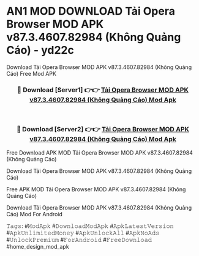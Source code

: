 # AN1 MOD DOWNLOAD Tải Opera Browser MOD APK v87.3.4607.82984 (Không Quảng Cáo) - yd22c
Download Tải Opera Browser MOD APK v87.3.4607.82984 (Không Quảng Cáo) Free Mod APK

<div align="center">
<h3>🔴 Download [Server1] 👉👉 <a href="https://apk-comot.site?title=Tải_Opera_Browser_MOD_APK_v87.3.4607.82984_(Không_Quảng_Cáo)">Tải Opera Browser MOD APK v87.3.4607.82984 (Không Quảng Cáo) Mod Apk</a></h3><br>

<h3>🔴 Download [Server2] 👉👉 <a href="https://apk-comot.site?title=Tải_Opera_Browser_MOD_APK_v87.3.4607.82984_(Không_Quảng_Cáo)">Tải Opera Browser MOD APK v87.3.4607.82984 (Không Quảng Cáo) Mod Apk</a></h3>
</div>


Free Download APK MOD Tải Opera Browser MOD APK v87.3.4607.82984 (Không Quảng Cáo)

Download Tải Opera Browser MOD APK v87.3.4607.82984 (Không Quảng Cáo) 

Free APK MOD Tải Opera Browser MOD APK v87.3.4607.82984 (Không Quảng Cáo) 

Download Tải Opera Browser MOD APK v87.3.4607.82984 (Không Quảng Cáo) Mod For Android

𝚃𝚊𝚐𝚜: #𝙼𝚘𝚍𝙰𝚙𝚔 #𝙳𝚘𝚠𝚗𝚕𝚘𝚊𝚍𝙼𝚘𝚍𝙰𝚙𝚔 #𝙰𝚙𝚔𝙻𝚊𝚝𝚎𝚜𝚝𝚅𝚎𝚛𝚜𝚒𝚘𝚗 #𝙰𝚙𝚔𝚄𝚗𝚕𝚒𝚖𝚒𝚝𝚎𝚍𝙼𝚘𝚗𝚎𝚢 #𝙰𝚙𝚔𝚄𝚗𝚕𝚘𝚌𝚔𝙰𝚕𝚕 #𝙰𝚙𝚔𝙽𝚘𝙰𝚍𝚜 #𝚄𝚗𝚕𝚘𝚌𝚔𝙿𝚛𝚎𝚖𝚒𝚞𝚖 #𝙵𝚘𝚛𝙰𝚗𝚍𝚛𝚘𝚒𝚍 #𝙵𝚛𝚎𝚎𝙳𝚘𝚠𝚗𝚕𝚘𝚊𝚍 #home_design_mod_apk